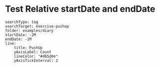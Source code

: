 # Test Relative startDate and endDate

``` tracker
searchType: tag
searchTarget: exercise-pushup
folder: examples/diary
startDate: -2M
endDate: -1M
line:
    title: PushUp
    yAxisLabel: Count
    lineColor: "#d65d0e"
    yAxisTickInterval: 2
```